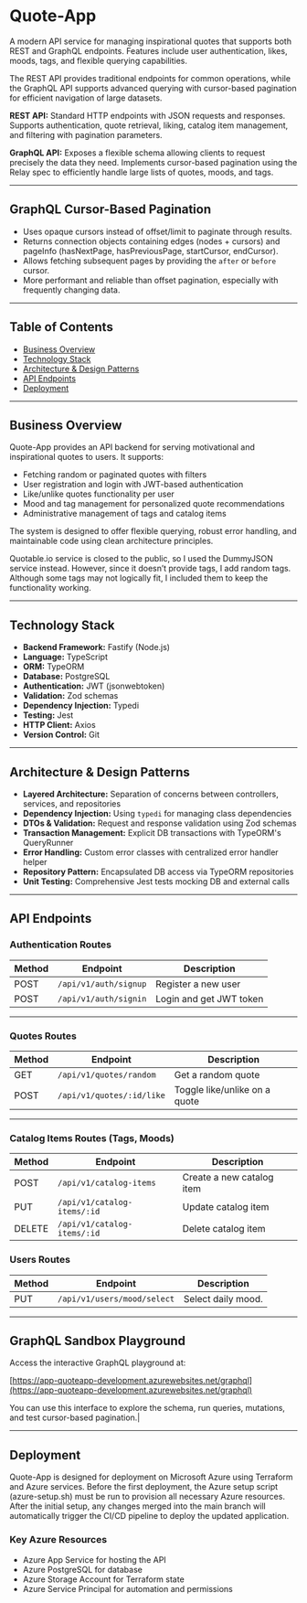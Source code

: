 # Quote-App

A modern API service for managing inspirational quotes that supports both REST and GraphQL endpoints. Features include user authentication, likes, moods, tags, and flexible querying capabilities.

The REST API provides traditional endpoints for common operations, while the GraphQL API supports advanced querying with cursor-based pagination for efficient navigation of large datasets.

**REST API:** Standard HTTP endpoints with JSON requests and responses. Supports authentication, quote retrieval, liking, catalog item management, and filtering with pagination parameters.

**GraphQL API:** Exposes a flexible schema allowing clients to request precisely the data they need. Implements cursor-based pagination using the Relay spec to efficiently handle large lists of quotes, moods, and tags.

---

## GraphQL Cursor-Based Pagination

- Uses opaque cursors instead of offset/limit to paginate through results.
- Returns connection objects containing edges (nodes + cursors) and pageInfo (hasNextPage, hasPreviousPage, startCursor, endCursor).
- Allows fetching subsequent pages by providing the `after` or `before` cursor.
- More performant and reliable than offset pagination, especially with frequently changing data.

---

## Table of Contents

- [Business Overview](#business-overview)
- [Technology Stack](#technology-stack)
- [Architecture & Design Patterns](#architecture--design-patterns)
- [API Endpoints](#api-endpoints)
- [Deployment](#deployment)

---

## Business Overview

Quote-App provides an API backend for serving motivational and inspirational quotes to users. It supports:

- Fetching random or paginated quotes with filters
- User registration and login with JWT-based authentication
- Like/unlike quotes functionality per user
- Mood and tag management for personalized quote recommendations
- Administrative management of tags and catalog items

The system is designed to offer flexible querying, robust error handling, and maintainable code using clean architecture principles.

Quotable.io service is closed to the public, so I used the DummyJSON service instead. However, since it doesn’t provide tags, I add random tags. Although some tags may not logically fit, I included them to keep the functionality working.

---

## Technology Stack

- **Backend Framework:** Fastify (Node.js)
- **Language:** TypeScript
- **ORM:** TypeORM
- **Database:** PostgreSQL
- **Authentication:** JWT (jsonwebtoken)
- **Validation:** Zod schemas
- **Dependency Injection:** Typedi
- **Testing:** Jest
- **HTTP Client:** Axios
- **Version Control:** Git

---

## Architecture & Design Patterns

- **Layered Architecture:** Separation of concerns between controllers, services, and repositories
- **Dependency Injection:** Using `typedi` for managing class dependencies
- **DTOs & Validation:** Request and response validation using Zod schemas
- **Transaction Management:** Explicit DB transactions with TypeORM's QueryRunner
- **Error Handling:** Custom error classes with centralized error handler helper
- **Repository Pattern:** Encapsulated DB access via TypeORM repositories
- **Unit Testing:** Comprehensive Jest tests mocking DB and external calls

---

## API Endpoints

### Authentication Routes

| Method | Endpoint              | Description             |
| ------ | --------------------- | ----------------------- |
| POST   | `/api/v1/auth/signup` | Register a new user     |
| POST   | `/api/v1/auth/signin` | Login and get JWT token |

---

### Quotes Routes

| Method | Endpoint                  | Description                   |
| ------ | ------------------------- | ----------------------------- |
| GET    | `/api/v1/quotes/random`   | Get a random quote            |
| POST   | `/api/v1/quotes/:id/like` | Toggle like/unlike on a quote |

---

### Catalog Items Routes (Tags, Moods)

| Method | Endpoint                    | Description               |
| ------ | --------------------------- | ------------------------- |
| POST   | `/api/v1/catalog-items`     | Create a new catalog item |
| PUT    | `/api/v1/catalog-items/:id` | Update catalog item       |
| DELETE | `/api/v1/catalog-items/:id` | Delete catalog item       |

### Users Routes

| Method | Endpoint                    | Description        |
| ------ | --------------------------- | ------------------ |
| PUT    | `/api/v1/users/mood/select` | Select daily mood. |

---

## GraphQL Sandbox Playground

Access the interactive GraphQL playground at:

[https://app-quoteapp-development.azurewebsites.net/graphql](https://app-quoteapp-development.azurewebsites.net/graphql)

You can use this interface to explore the schema, run queries, mutations, and test cursor-based pagination.|

---

## Deployment

Quote-App is designed for deployment on Microsoft Azure using Terraform and Azure services.
Before the first deployment, the Azure setup script (azure-setup.sh) must be run to provision all necessary Azure resources.
After the initial setup, any changes merged into the main branch will automatically trigger the CI/CD pipeline to deploy the updated application.

### Key Azure Resources

- Azure App Service for hosting the API
- Azure PostgreSQL for database
- Azure Storage Account for Terraform state
- Azure Service Principal for automation and permissions
